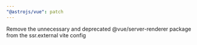 ```yaml
---
"@astrojs/vue": patch
---
```


Remove the unnecessary and deprecated @vue/server-renderer package from the ssr.external vite config
